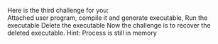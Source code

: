 Here is the third challenge for you:  
Attached user program, compile it and generate executable,
Run the executable
Delete the executable
Now the challenge is to recover the deleted executable.
Hint: Process is still in memory
